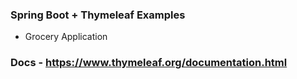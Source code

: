 ### Spring Boot + Thymeleaf Examples
- Grocery Application


### Docs - https://www.thymeleaf.org/documentation.html
